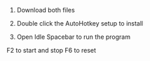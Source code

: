 1. Download both files

2. Double click the AutoHotkey setup to install

3. Open Idle Spacebar to run the program

F2 to start and stop
F6 to reset
